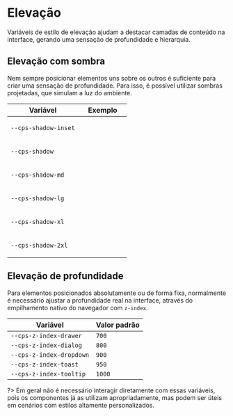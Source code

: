 # Elevação

Variáveis de estilo de elevação ajudam a destacar camadas de conteúdo na interface, gerando uma sensação de profundidade e hierarquia.

## Elevação com sombra

Nem sempre posicionar elementos uns sobre os outros é suficiente para criar uma sensação de profundidade. Para isso, é possível utilizar sombras projetadas, que simulam a luz do ambiente.

| Variável             | Exemplo                                                                       |
| -------------------- | ----------------------------------------------------------------------------- |
| `--cps-shadow-inset` | <div class="shadow-sample" style="box-shadow: var(--cps-shadow-inset)"></div> |
| `--cps-shadow`       | <div class="shadow-sample" style="box-shadow: var(--cps-shadow)"></div>       |
| `--cps-shadow-md`    | <div class="shadow-sample" style="box-shadow: var(--cps-shadow-md)"></div>    |
| `--cps-shadow-lg`    | <div class="shadow-sample" style="box-shadow: var(--cps-shadow-lg)"></div>    |
| `--cps-shadow-xl`    | <div class="shadow-sample" style="box-shadow: var(--cps-shadow-xl)"></div>    |
| `--cps-shadow-2xl`   | <div class="shadow-sample" style="box-shadow: var(--cps-shadow-2xl)"></div>   |

## Elevação de profundidade

Para elementos posicionados absolutamente ou de forma fixa, normalmente é necessário ajustar a profundidade real na interface, através do empilhamento nativo do navegador com `z-index`.

| Variável                 | Valor padrão |
| ------------------------ | ------------ |
| `--cps-z-index-drawer`   | `700`        |
| `--cps-z-index-dialog`   | `800`        |
| `--cps-z-index-dropdown` | `900`        |
| `--cps-z-index-toast`    | `950`        |
| `--cps-z-index-tooltip`  | `1000`       |

?> Em geral não é necessário interagir diretamente com essas variáveis, pois os componentes já as utilizam apropriadamente, mas podem ser úteis em cenários com estilos altamente personalizados.

<style>
.shadow-sample {
  display: inline-grid;
  border: 1px solid var(--cps-palette-accent-300);
  border-radius: var(--cps-border-radius-pill);
  background: var(--cps-palette-accent-100);
  width: 6rem;
  height: 3rem;
}

.table-wrapper th:last-of-type,
.table-wrapper td:last-of-type {
  padding: 2rem 1rem 2rem 0.5rem;
  overflow: hidden;
  text-align: right;
}
</style>
